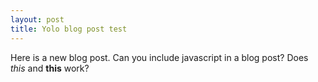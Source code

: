 ```yaml
---
layout: post
title: Yolo blog post test
---
```


Here is a new blog post.
Can you include javascript in a blog post?
Does _this_ and **this** work?
